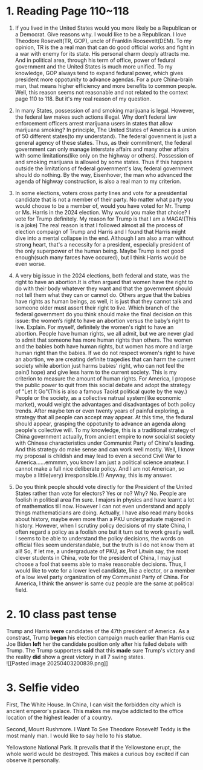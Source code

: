 # 1. Reading Page 110~118
1. If you lived in the United States would you more likely be a Republican or a Democrat.  Give reasons why.
	I would like to be a Republican. I love Theodore Rosevelt(TR, GOP), uncle of Franklin Roosevelt(DEM). To my opinion, TR is the a real man that can do good official works and fight in a war with enemy for its state. His personal charm deeply attracts me. And in political area, through his term of office, power of fedural government and the United States is much more unified. To my knowledge, GOP always tend to expand fedural power, which gives president more oppotunity to advance agendas. For a pure China-brain man, that means higher efficiency and more benefits to common people. 
	Well, this reason seems not reasonable and not related to the context page 110 to 118. But it's my real reason of my question. 
2. In many States, possession of and smoking marijuana is legal. However, the federal law makes such actions illegal.  Why don’t federal law enforcement officers arrest marijuana users in states that allow marijuana smoking?
	In principle, The United States of America is a union of 50 different states(to my understand). The federal govenment is just a general agency of these states. Thus, as their commitment, the federal government can only manage interstate affairs and many other affairs with some limitations(like only on the highway or others). Possession of and smoking marijuana is allowed by some states. Thus if this happens outside the limitations of federal government's law, federal government should do nothing. 
	By the way, Eisenhover, the man who advanced the agenda of highway construction, is also a real man to my criterion. 

3. In some elections, voters cross party lines and vote for a presidential candidate that is not a member of their party.  No matter what party you would choose to be a member of, would you have voted for Mr. Trump or Ms. Harris in the 2024 election.  Why would you make that choice?
	I vote for Trump definitely. My reason for Trump is that I am a MAGA!(This is a joke) The real reason is that I followed almost all the process of election compaign of Trump and Harris and I found that Harris might dive into a mental collapse in the end. Although I am also a man without strong heart, that's a necessity for a president, especially president of the only superpower of the human being. Maybe Trump is not good enough(such many farces have occured), but I think Harris would be even worse. 

4. A very big issue in the 2024 elections, both federal and state, was the right to have an abortion.It is often argued that women have the right to do with their body whatever they want and that the government should not tell them what they can or cannot do.  Others argue that the babies  have rights as human beings, as well, it is just that they cannot talk and someone older must assert their right to live. Which branch of the federal government do you think should make the final  decision on this issue:  the women’s right to have an abortion versus the baby’s right to live. Explain.
	For myself, definitely the women's right to have an abortion. People have human rights, we all admit, but we are never glad to admit that someone has more human rights than others. The women and the babies both have human rights, but women has more and large human right than the babies. If we do not respect women's right to have an abortion, we are creating definite tragedies that can harm the current society while abortion just harms babies' right, who can not feel the pain(I hope) and give less harm to the current society. This is my criterion to measure the amount of human rights. 
	For America, I propose the public power to quit from this social debate and adopt the strategy of "Let It Go"(This is also a famous Taoist political quote by the way.) People or the society, as a collective natrual system(like economic market), would weight the advantages and disadvantages of both policy trends. After maybe ten or even twenty years of painful exploring, a strategy that all people can accept may appear. At this time, the fedural should appear, grasping the oppotunity to advance an agenda along people's collective will. To my knowledge, this is a traditional strategy of China government actually, from ancient empire to now socialist society with Chinese characteristics under Communist Party of China's leading. And this strategy do make sense and can work well mostly. Well, I know my proposal is childish and may lead to even a second Civil War to America......emmmm, you know I am just a political science amateur. I cannot make a full nice deliberate policy. And I am not American, so maybe a little(very) irresponsible.(!) Anyway, this is my answer. 

5. Do you think people should vote directly for the President of the United States rather than vote for electors?  Yes or no?  Why?
	No. People are foolish in political area I'm sure. I majors in physics and have learnt a lot of mathematics till now. However I can not even understand and apply things mathematicians are doing. Actually, I have also read many books about history, maybe even more than a PKU undergraduate majored in history. However, when I scrutiny policy decisions of my state China, I often regard a policy as a foolish one but it turn out to work greatly well. I seems to be able to understand the policy decisions, the words on official files seem understandable, but the truth is I do not know them at all! So, If let me, a undergraduate of PKU, as Prof Litwin say, the most clever students in China, vote for the president of China, I may just choose a fool that seems able to make reasonable decisions. Thus, I would like to vote for a lower level candidate, like a elector, or a member of a low level party organization of my Communist Party of China. For America, I think the answer is same cuz people are the same at political field. 

# 2. 10 class past tense
Trump and Harris **were** candidates of the 47th president of America. As a constrast, Trump **began** his election campaign much earlier than Harris cuz Joe Biden **left** her the candidate position only after his failed debate with Trump. The Trump supporters **said** that this **made** sure Trump's victory and the reality **did** show a great victory in all 7 swing states.  
![[Pasted image 20250403200839.png]]

# 3. Selfie video

First, The White House. 
In China, I can visit the forbidden city which is ancient emperor's palace. This makes me maybe addicted to the office location of the highest leader of a country. 

Second, Mount Rushmore.
I Want To See Theodore Rosevelt! Teddy is the most manly man. I would like to say hello to his statue. 

Yellowstone National Park. 
It prevails that if the Yellowstone erupt, the whole world would be destroyed. This makes a curious boy excited if can observe it personally. 